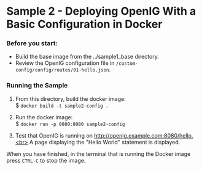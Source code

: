 # Sample 2 - Deploying OpenIG With a Basic Configuration in Docker

### Before you start:
* Build the base image from the ../sample1_base directory.<br>
* Review the OpenIG configuration file in `/custom-config/config/routes/01-hello.json`.
  
### Running the Sample

1. From this directory, build the docker image:<br>
$ `docker build -t sample2-config .`

2. Run the docker image:<br>
$ `docker run -p 8080:8080 sample2-config`

3. Test that OpenIG is running on http://openig.example.com:8080/hello.<br> 
A page displaying the "Hello World" statement is displayed.

When you have finished, in the terminal that is running the Docker image press `CTRL-C` to stop the image.
